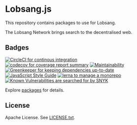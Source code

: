 # Lobsang.js

This repository contains packages to use for Lobsang.

The Lobsang Network brings search to the decentralised web.

## Badges

[![CircleCI for continous integration][circleci-badge]][circleci-report]
[![codecov for coverage report summary][codecov-badge]][codecov-report]
[![Maintainability][codeclimate-badge]][codeclimate-report]
[![Greenkeeper for keeping dependencies up-to-date][greenkeeper-badge]][greenkeeper-website]
[![JavaScript Style Guide][standard-badge]][standard-website]
[![lerna to manage a monorepo][lerna-badge]][lerna-website]
[![Known Vulnerabilities are searched for by SNYK][snyk-badge]][snyk-report]

Explore [packages][packages] for details.

## License

Apache License. See [LICENSE.txt][license].

[circleci-badge]: https://circleci.com/gh/lobsangnet/lobsang.js/tree/master.svg?style=shield
[circleci-report]: https://circleci.com/gh/lobsangnet/lobsang.js/tree/master
[codeclimate-badge]: https://api.codeclimate.com/v1/badges/1ed4c62e97210c3c1c0c/maintainability
[codeclimate-report]: https://codeclimate.com/github/lobsangnet/lobsang.js/maintainability
[codecov-badge]: https://codecov.io/gh/lobsangnet/lobsang.js/branch/master/graph/badge.svg
[codecov-report]: https://codecov.io/gh/lobsangnet/lobsang.js
[greenkeeper-badge]: https://badges.greenkeeper.io/lobsangnet/lobsang.js.svg
[greenkeeper-website]: https://greenkeeper.io/
[lerna-badge]: https://img.shields.io/badge/maintained%20with-lerna-cc00ff.svg
[lerna-website]: https://lernajs.io/
[license]: https://github.com/lobsangnet/lobsang.js/blob/master/LICENSE.txt
[npm-package-badge]: https://nodei.co/npm/@lobsangnet/lobsang-connect-matrix.png
[npm-package-website]: https://npmjs.org/package/@lobsangnet/lobsang-connect-matrix
[packages]: https://github.com/lobsangnet/lobsang.js/tree/master/packages/
[snyk-badge]: https://snyk.io/test/github/lobsangnet/lobsang.js/badge.svg
[snyk-report]: https://snyk.io/test/github/lobsangnet/lobsang.js
[standard-badge]: https://img.shields.io/badge/code_style-standard-brightgreen.svg
[standard-website]: https://standardjs.com/
